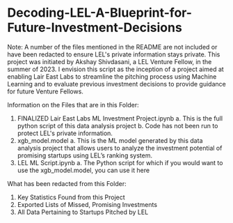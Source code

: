 # Decoding-LEL-A-Blueprint-for-Future-Investment-Decisions

Note: A number of the files mentioned in the README are not included or have been redacted to ensure LEL's private information stays private.
This project was initiated by Akshay Shivdasani, a LEL Venture Fellow, in the summer of 2023. I envision this script as the inception of a project aimed at enabling Lair East Labs to streamline the pitching process using Machine Learning and to evaluate previous investment decisions to provide guidance for future Venture Fellows.

Information on the Files that are in this Folder:
1.	FINALIZED Lair East Labs ML Investment Project.ipynb
    a.	This is the full python script of this data analysis project
  	b.  Code has not been run to protect LEL's private information.
2.	xgb_model.model
    a.	This is the ML model generated by this data analysis project that allows users to analyze the investment potential of promising startups using LEL’s ranking system.
3.	LEL ML Script.ipynb
    a.	The Python script for which if you would want to use the xgb_model.model, you can use it here

What has been redacted from this Folder:
1. Key Statistics Found from this Project
2. Exported Lists of Missed, Promising Investments
3. All Data Pertaining to Startups Pitched by LEL
